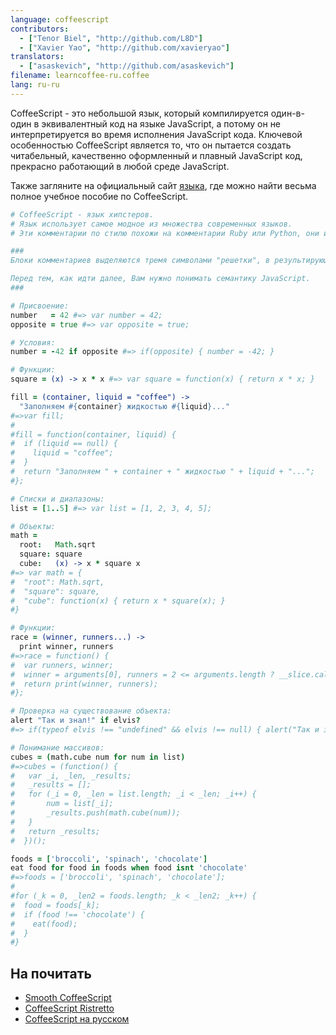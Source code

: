 ```yaml
---
language: coffeescript
contributors:
  - ["Tenor Biel", "http://github.com/L8D"]
  - ["Xavier Yao", "http://github.com/xavieryao"]
translators:
  - ["asaskevich", "http://github.com/asaskevich"]
filename: learncoffee-ru.coffee
lang: ru-ru
---
```


CoffeeScript - это небольшой язык, который компилируется один-в-один в эквивалентный код на языке JavaScript, а потому он не интерпретируется во время исполнения JavaScript кода.
Ключевой особенностью CoffeeScript является то, что он пытается создать читабельный, качественно оформленный и плавный JavaScript код, прекрасно работающий в любой среде JavaScript.

Также загляните на официальный сайт [языка](http://coffeescript.org/), где можно найти весьма полное учебное пособие по CoffeeScript.

```coffeescript
# CoffeeScript - язык хипстеров.
# Язык использует самое модное из множества современных языков.
# Эти комментарии по стилю похожи на комментарии Ruby или Python, они используют "решетку" в качестве знака комментария.

###
Блоки комментариев выделяются тремя символами "решетки", в результирующем JavaScript коде они будут преобразованы в  '/ * и '* /'.

Перед тем, как идти далее, Вам нужно понимать семантику JavaScript.
###

# Присвоение:
number   = 42 #=> var number = 42;
opposite = true #=> var opposite = true;

# Условия:
number = -42 if opposite #=> if(opposite) { number = -42; }

# Функции:
square = (x) -> x * x #=> var square = function(x) { return x * x; }

fill = (container, liquid = "coffee") ->
  "Заполняем #{container} жидкостью #{liquid}..."
#=>var fill;
#
#fill = function(container, liquid) {
#  if (liquid == null) {
#    liquid = "coffee";
#  }
#  return "Заполняем " + container + " жидкостью " + liquid + "...";
#};

# Списки и диапазоны:
list = [1..5] #=> var list = [1, 2, 3, 4, 5];

# Объекты:
math =
  root:   Math.sqrt
  square: square
  cube:   (x) -> x * square x
#=> var math = {
#  "root": Math.sqrt,
#  "square": square,
#  "cube": function(x) { return x * square(x); }
#}

# Функции:
race = (winner, runners...) ->
  print winner, runners
#=>race = function() {
#  var runners, winner;
#  winner = arguments[0], runners = 2 <= arguments.length ? __slice.call(arguments, 1) : [];
#  return print(winner, runners);
#};

# Проверка на существование объекта:
alert "Так и знал!" if elvis?
#=> if(typeof elvis !== "undefined" && elvis !== null) { alert("Так и знал!"); }

# Понимание массивов:
cubes = (math.cube num for num in list) 
#=>cubes = (function() {
#	var _i, _len, _results;
#	_results = [];
# 	for (_i = 0, _len = list.length; _i < _len; _i++) {
#		num = list[_i];
#		_results.push(math.cube(num));
#	}
#	return _results;
#  })();

foods = ['broccoli', 'spinach', 'chocolate']
eat food for food in foods when food isnt 'chocolate'
#=>foods = ['broccoli', 'spinach', 'chocolate'];
#
#for (_k = 0, _len2 = foods.length; _k < _len2; _k++) {
#  food = foods[_k];
#  if (food !== 'chocolate') {
#    eat(food);
#  }
#}
```

## На почитать

- [Smooth CoffeeScript](http://autotelicum.github.io/Smooth-CoffeeScript/)
- [CoffeeScript Ristretto](https://leanpub.com/coffeescript-ristretto/read)
- [CoffeeScript на русском](http://cidocs.ru/coffeescript/)

